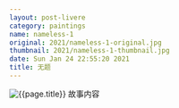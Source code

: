```yaml
---
layout: post-livere
category: paintings
name: nameless-1
original: 2021/nameless-1-original.jpg
thumbnail: 2021/nameless-1-thumbnail.jpg
date: Sun Jan 24 22:55:20 2021
title: 无题
---
```


![{{page.title}}](/gallery/{{page.category}}/{{page.original}})
故事内容
